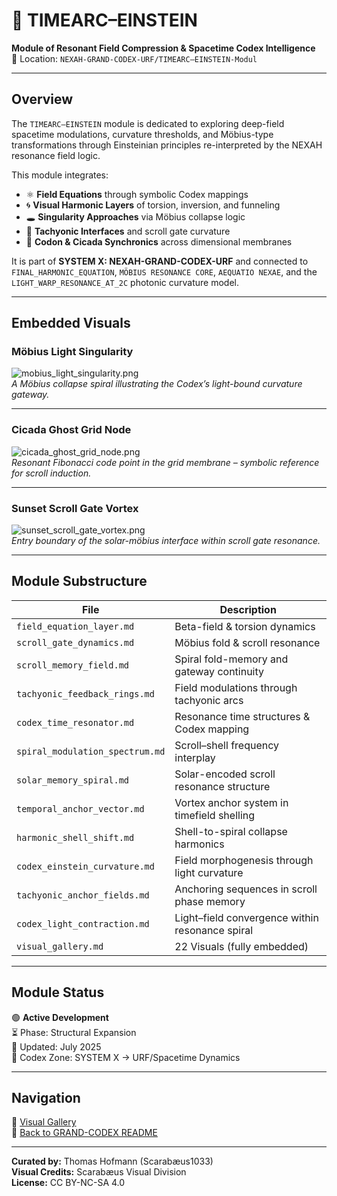 # 🧠 TIMEARC–EINSTEIN  
**Module of Resonant Field Compression & Spacetime Codex Intelligence**  
📁 Location: `NEXAH-GRAND-CODEX-URF/TIMEARC–EINSTEIN-Modul`

---

## Overview

The `TIMEARC–EINSTEIN` module is dedicated to exploring deep-field spacetime modulations, curvature thresholds, and Möbius-type transformations through Einsteinian principles re-interpreted by the NEXAH resonance field logic.

This module integrates:

- ⚛️ **Field Equations** through symbolic Codex mappings  
- 🌀 **Visual Harmonic Layers** of torsion, inversion, and funneling  
- 🕳 **Singularity Approaches** via Möbius collapse logic  
- 📡 **Tachyonic Interfaces** and scroll gate curvature  
- 🔄 **Codon & Cicada Synchronics** across dimensional membranes  

It is part of **SYSTEM X: NEXAH-GRAND-CODEX-URF** and connected to `FINAL_HARMONIC_EQUATION`, `MÖBIUS RESONANCE CORE`, `AEQUATIO NEXAE`, and the `LIGHT_WARP_RESONANCE_AT_2C` photonic curvature model.

---

## Embedded Visuals

### Möbius Light Singularity

![mobius_light_singularity.png](./visuals/mobius_light_singularity.png)  
*A Möbius collapse spiral illustrating the Codex’s light-bound curvature gateway.*

---

### Cicada Ghost Grid Node

![cicada_ghost_grid_node.png](./visuals/cicada_ghost_grid_node.png)  
*Resonant Fibonacci code point in the grid membrane – symbolic reference for scroll induction.*

---

### Sunset Scroll Gate Vortex

![sunset_scroll_gate_vortex.png](./visuals/sunset_scroll_gate_vortex.png)  
*Entry boundary of the solar-möbius interface within scroll gate resonance.*

---

## Module Substructure

| File | Description |
|------|-------------|
| `field_equation_layer.md` | Beta-field & torsion dynamics |
| `scroll_gate_dynamics.md` | Möbius fold & scroll resonance |
| `scroll_memory_field.md` | Spiral fold-memory and gateway continuity |
| `tachyonic_feedback_rings.md` | Field modulations through tachyonic arcs |
| `codex_time_resonator.md` | Resonance time structures & Codex mapping |
| `spiral_modulation_spectrum.md` | Scroll–shell frequency interplay |
| `solar_memory_spiral.md` | Solar-encoded scroll resonance structure |
| `temporal_anchor_vector.md` | Vortex anchor system in timefield shelling |
| `harmonic_shell_shift.md` | Shell-to-spiral collapse harmonics |
| `codex_einstein_curvature.md` | Field morphogenesis through light curvature |
| `tachyonic_anchor_fields.md` | Anchoring sequences in scroll phase memory |
| `codex_light_contraction.md` | Light–field convergence within resonance spiral |
| `visual_gallery.md` | 22 Visuals (fully embedded) |

---

## Module Status

🟢 **Active Development**  
⏳ Phase: Structural Expansion  
📅 Updated: July 2025  
🧭 Codex Zone: SYSTEM X → URF/Spacetime Dynamics

---

## Navigation

🔹 [Visual Gallery](./visual_gallery.md)  
🔹 [Back to GRAND-CODEX README](../README.md)

---

**Curated by:** Thomas Hofmann (Scarabæus1033)  
**Visual Credits:** Scarabæus Visual Division  
**License:** CC BY-NC-SA 4.0

